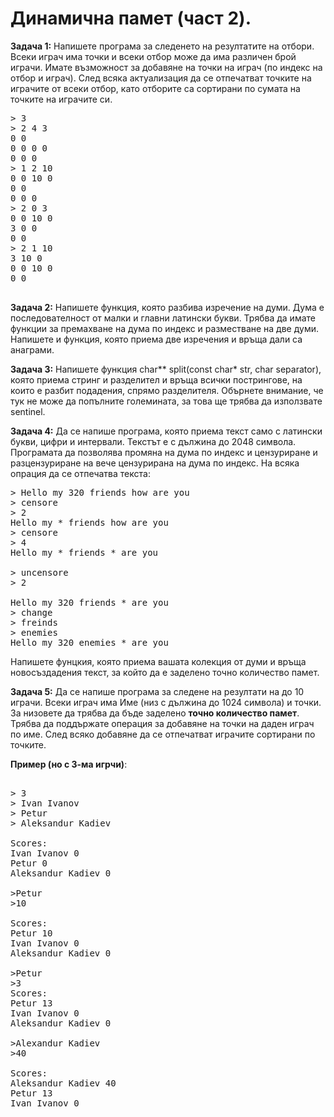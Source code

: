# Динамична памет (част 2).

**Задача 1:**
Напишете програма за следенето на резултатите на отбори. Всеки играч има точки и всеки отбор може да има различен брой играчи.
Имате възможност за добавяне на точки на играч (по индекс на отбор и играч). След всяка актуализация да се отпечатват точките на играчите от всеки отбор, като отборите са сортирани по сумата на точките на играчите си.

<pre>
> 3
> 2 4 3 
0 0
0 0 0 0
0 0 0
> 1 2 10
0 0 10 0
0 0
0 0 0
> 2 0 3
0 0 10 0
3 0 0
0 0
> 2 1 10
3 10 0
0 0 10 0
0 0

</pre>


**Задача 2:**
Напишете функция, която разбива изречение на думи. Дума е последователност от малки и главни латински букви. Трябва да имате функции за премахване на дума по индекс и разместване на две думи. Напишете и функция, която приема две изречения и връща дали са анаграми.

**Задача 3:**
Напишете функция char** split(const char* str, char separator), която приема стринг и разделител и връща всички пострингове, на които е разбит подадения, спрямо разделителя.
Обърнете внимание, че тук не може да попълните големината, за това ще трябва да използвате sentinel.

**Задача 4:** Да се напише програма, която приема текст само с латински букви, цифри и интервали. Текстът е с дължина до 2048 символа.
Програмата да позволява промяна на дума по индекс и цензуриране и разцензуриране на вече цензурирана на дума по индекс.
На всяка опрация да се отпечатва текста:

<pre>
> Hello my 320 friends how are you
> censore 
> 2
Hello my * friends how are you
> censore 
> 4
Hello my * friends * are you

> uncensore 
> 2

Hello my 320 friends * are you
> change
> freinds
> enemies
Hello my 320 enemies * are you
</pre>
Напишете фунцкия, която приема вашата колекция от думи и връща новосъздадения текст, за който да е заделено точно количество памет.


**Задача 5:** Да се напише програма за следене на резултати на до 10 играчи. Всеки играч има Име (низ с дължина до 1024 символа) и точки.
За низовете да трябва да бъде заделено **точно количество памет**. Трябва да поддържате операция за добавяне на точки на даден играч по име.
След всяко добавяне да се отпечатват играчите сортирани по точките.

**Пример (но с 3-ма игрчи)**:

<pre>

> 3 
> Ivan Ivanov
> Petur
> Aleksandur Kadiev

Scores:
Ivan Ivanov 0
Petur 0
Aleksandur Kadiev 0

>Petur
>10

Scores:
Petur 10
Ivan Ivanov 0
Aleksandur Kadiev 0

>Petur
>3
Scores:
Petur 13
Ivan Ivanov 0
Aleksandur Kadiev 0

>Alexandur Kadiev
>40

Scores:
Aleksandur Kadiev 40
Petur 13
Ivan Ivanov 0

</pre>
